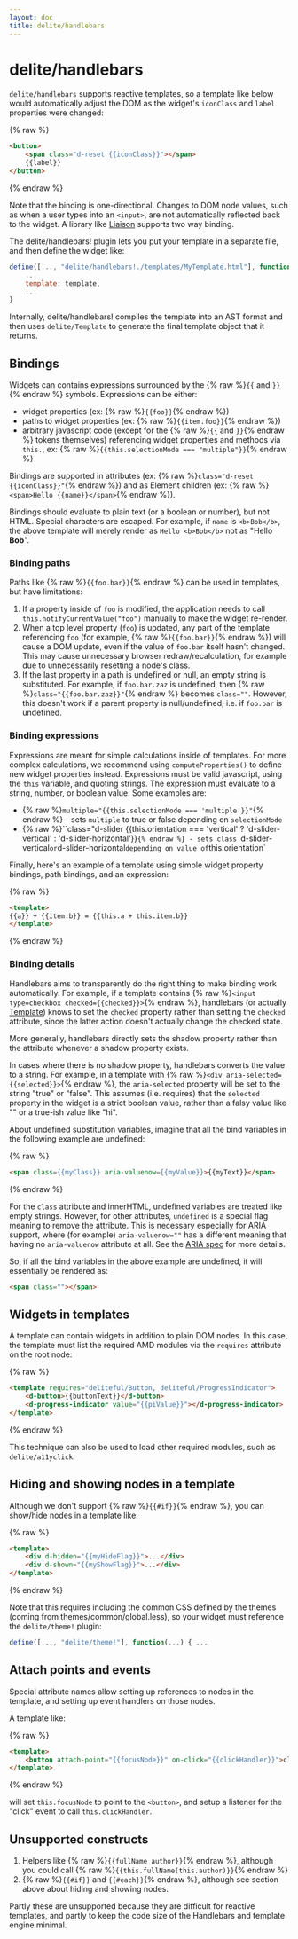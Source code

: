 ```yaml
---
layout: doc
title: delite/handlebars
---
```


# delite/handlebars

`delite/handlebars` supports reactive templates,
so a template like below would automatically adjust the
DOM as the widget's `iconClass` and `label` properties were changed:

{% raw %}
```html
<button>
	<span class="d-reset {{iconClass}}"></span>
	{{label}}
</button>
```
{% endraw %}

Note that the binding is one-directional.  Changes to DOM node values, such as when a user types
into an `<input>`, are not automatically reflected back to the widget.
A library like [Liaison](https://github.com/ibm-js/liaison) supports two way binding.

The delite/handlebars! plugin lets you put your template in a separate file,
and then define the widget like:

```js
define([..., "delite/handlebars!./templates/MyTemplate.html"], function(..., template){
	...
	template: template,
	...
}
```

Internally, delite/handlebars! compiles the template into an AST format and then uses `delite/Template` to generate
the final template object that it returns.

## Bindings

Widgets can contains expressions surrounded by the {% raw %}`{{` and `}}`{% endraw %} symbols.
Expressions can be either:

* widget properties (ex: {% raw %}`{{foo}}`{% endraw %})
* paths to widget properties (ex: {% raw %}`{{item.foo}}`{% endraw %})
* arbitrary javascript code (except for the {% raw %}`{{` and `}}`{% endraw %} tokens themselves)
  referencing widget properties and methods via `this.`, ex: {% raw %}`{{this.selectionMode === "multiple"}}`{% endraw %}

Bindings are supported in attributes (ex: {% raw %}`class="d-reset {{iconClass}}"`{% endraw %})
and as Element children (ex: {% raw %}`<span>Hello {{name}}</span>`{% endraw %}).

Bindings should evaluate to plain text (or a boolean or number), but
not HTML.  Special characters are escaped.  For example, if `name` is `<b>Bob</b>`,
the above template will merely render as `Hello <b>Bob</b>` not as "Hello **Bob**".

### Binding paths

Paths like {% raw %}`{{foo.bar}}`{% endraw %} can be used in templates, but have limitations:

1. If a property inside of `foo` is modified, the application needs to call `this.notifyCurrentValue("foo")`
   manually to make the widget re-render.
2. When a top level property (`foo`) is updated, any part of the template
   referencing `foo` (for example, {% raw %}`{{foo.bar}}`{% endraw %}) will cause a DOM update, even if the value of `foo.bar`
   itself hasn't changed.  This may cause unnecessary browser redraw/recalculation, for example due to
   unnecessarily resetting a node's class.
3. If the last property in a path is undefined or null, an empty string is substituted.  For example, if
   `foo.bar.zaz` is undefined, then {% raw %}`class="{{foo.bar.zaz}}"`{% endraw %} becomes `class=""`.  However, this doesn't
   work if a parent property is null/undefined, i.e. if `foo.bar` is undefined.

### Binding expressions

Expressions are meant for simple calculations inside of templates.
For more complex calculations, we recommend using `computeProperties()` to define new widget properties instead.
Expressions must be valid javascript, using the `this` variable, and quoting strings.
The expression must evaluate to a string, number, or boolean value.  Some examples are:

* {% raw %}``multiple="{{this.selectionMode === 'multiple'}}"``{% endraw %} - sets `multiple` to true or false depending on `selectionMode`
* {% raw %}``class="d-slider {{this.orientation === 'vertical' ? 'd-slider-vertical' : 'd-slider-horizontal'}}`{% endraw %} - sets class
  `d-slider-vertical` or `d-slider-horizontal` depending on value of `this.orientation`

Finally, here's an example of a template using simple widget property bindings,
path bindings, and an expression:

{% raw %}
```html
<template>
{{a}} + {{item.b}} = {{this.a + this.item.b}}
</template>
```
{% endraw %}

### Binding details

Handlebars aims to transparently do the right thing to make binding work automatically.
For example, if a template contains {% raw %}`<input type=checkbox checked={{checked}}>`{% endraw %},
handlebars (or actually [Template](./Template.html)) knows to set the `checked` property
rather than setting the `checked` attribute, since the latter action doesn't actually change the checked state.

More generally, handlebars directly sets the shadow property rather than the attribute whenever
a shadow property exists.

In cases where there is no shadow property, handlebars converts the value to a string.
For example, in a template with {% raw %}`<div aria-selected={{selected}}>`{% endraw %}, the
`aria-selected` property will be set to the string "true" or "false".  This assumes (i.e. requires)
that the `selected` property in the widget is a strict boolean value,
rather than a falsy value like "" or a true-ish value like "hi".

About undefined substitution variables, imagine that all the bind variables in the following example
are undefined:

{% raw %}
```html
<span class={{myClass}} aria-valuenow={{myValue}}>{{myText}}</span>
```
{% endraw %}

For the `class` attribute and innerHTML, undefined variables are treated like empty strings.
However, for other attributes, `undefined` is a special flag meaning to remove the attribute.
This is necessary especially for ARIA support, where (for example) `aria-valuenow=""` has a different
meaning that having no `aria-valuenow` attribute at all.
See the [ARIA spec](http://www.w3.org/TR/wai-aria/states_and_properties#aria-valuenow) for more details.

So, if all the bind variables in the above example are undefined, it will essentially be rendered as:

```html
<span class=""></span>
```


## Widgets in templates

A template can contain widgets in addition to plain DOM nodes.  In this case, the template
must list the required AMD modules via the `requires` attribute on the root node:

{% raw %}
```html
<template requires="deliteful/Button, deliteful/ProgressIndicator">
	<d-button>{{buttonText}}</d-button>
	<d-progress-indicator value="{{piValue}}"></d-progress-indicator>
</template>
```
{% endraw %}

This technique can also be used to load other required modules, such as `delite/a11yclick`.

## Hiding and showing nodes in a template

Although we don't support {% raw %}`{{#if}}`{% endraw %}, you can show/hide nodes in a template like:

{% raw %}
```html
<template>
	<div d-hidden="{{myHideFlag}}">...</div>
	<div d-shown="{{myShowFlag}}">...</div>
</template>
```
{% endraw %}

Note that this requires including the common CSS defined by the themes (coming from themes/common/global.less),
so your widget must reference the `delite/theme!` plugin:

```js
define([..., "delite/theme!"], function(...) { ...
```

## Attach points and events

Special attribute names allow setting up references to nodes in the template,
and setting up event handlers on those nodes.

A template like:

{% raw %}
```html
<template>
	<button attach-point="{{focusNode}}" on-click="{{clickHandler}}">click me</button>
</template>
```
{% endraw %}

will set `this.focusNode` to point to the `<button>`, and setup a listener for the "click" event to call
`this.clickHandler`.

## Unsupported constructs

1. Helpers like {% raw %}`{{fullName author}}`{% endraw %}, although you could call
   {% raw %}`{{this.fullName(this.author)}}`{% endraw %}
2. {% raw %}`{{#if}}` and `{{#each}}`{% endraw %}, although see section above about hiding and showing nodes.

Partly these are unsupported because they are difficult for reactive templates,
and partly to keep the code size of the Handlebars and template engine minimal.
